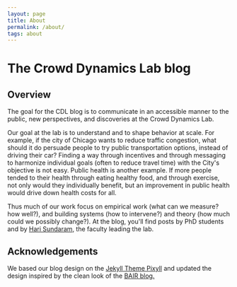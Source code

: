 ```yaml
---
layout: page
title: About
permalink: /about/
tags: about
---
```


# The Crowd Dynamics Lab blog

## Overview
The goal for the CDL blog is to communicate in an accessible manner to the public, new perspectives, and discoveries at the Crowd Dynamics Lab. 

Our goal at the lab is to understand and to shape behavior at scale. For example, if the city of Chicago wants to reduce traffic congestion, what should it do persuade people to try public transportation options, instead of driving their car? Finding a way through incentives and through messaging to harmonize individual goals (often to reduce travel time) with the City's objective is not easy. Public health is another example. If more people tended to their health through eating healthy food, and through exercise, not only would they individually benefit, but an improvement in public health would drive down  health costs for all. 

Thus much of our work focus on empirical work (what can we measure? how well?), and building systems (how to intervene?) and theory (how much could we possibly change?). At the blog, you'll find posts by PhD students and by [Hari Sundaram](http://sundaram.cs.illinois.edu), the faculty leading the lab.

## Acknowledgements

We based our blog design on the [Jekyll Theme Pixyll](https://github.com/johno/pixyll) and updated the design inspired by the clean look of the [BAIR blog.](http://bair.berkeley.edu/blog/)  